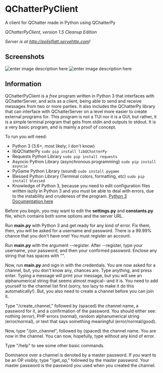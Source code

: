 
# QChatterPyClient
A client for QChatter made in Python using QChatterPy

*QChatterPyClient, version 1.5*
*Cleanup Edition*

*Server is at http://polisflatt.servehttp.com!*

## Screenshots
![enter image description here](https://i.ibb.co/6mGj4py/2019-05-05-152410-1213x626-scrot.png)
![enter image description here](https://i.ibb.co/7QCZ4Jv/2019-05-05-162659-1336x717-scrot.png)
## Information
QChatterPyClient is a *free* program written in Python 3 that interfaces with QChatterServer, and acts as a client, being able to send and receive messages from two or more parties. It also includes the QChatterPy library that can interface with QChatterServer on a level more easier to create external programs for. This program is not a TUI nor it is a GUI, but rather, it is a simple terminal program that gets from stdin and outputs to stdout. It is a very basic program, and is mainly a proof of concept.

To run you will need:

 - Python 3 (3.6+, most likely; I don't know)
 - libQChatterPy `sudo pip install libQChatterPy`
 - Requests Python Library `sudo pip install requests`
 - Asyncio Python Library (asynchronous programming)  `sudo pip install asyncio`
 - PyGame Python Library (sound) `sudo install pygame`
 - Blessed Python Library (Terminal colors, formatting, etc) `sudo pip install blessed`
 - Knowledge of Python 3, because you need to edit configuration files written lazily in Python 3 and you must be able to deal with errors, due to the instability and crudeness of the program. [Python 3 Documentation here](https://docs.python.org/3/)

Before you begin, you may want to edit the **settings.py** and **constants.py** file, which contains both some options and the server URL. 

Run **main.py** with Python 3 and get ready for any kind of error. Fix them, then, you will be asked for a username and password. There is a 99.99% chance that you don't have one! You must register an account. 

Run **main.py** with the argument --register. After --register, type your username, your password, and then your confirmed password. Enclose any string that has spaces with "".

Now, run **main.py** and sign in with the credentials. You are now asked for a channel, but, you don't know any, chances are. Type anything, and press enter. Typing a message will print your message, but you will see an alphanumerical string that seems almost magical--and it is. You need to add yourself to the channel list first (sorry, too lazy to make it do this automatically!). But, you also need to create a channel before you can join it.

Type "/create_channel," followed by (spaced) the channel name, a password for it, and a confirmation of the password. You should either see: nothing (error), PHP errors (normal), random alphanumerical string (error/normal), or text that says something meaningful (error/normal/good). 

Now, type "/join_channel", followed by (spaced) the channel name. You are now in the channel. You can now, hopefully, type without any kind of error.

Type "/help" to see some other basic commands.

Dominance over a channel is denoted by a master password. If you want to be an OP visibly, type "/get_op," followed by the master password. Your master password is the password you used when you created the channel.

 
